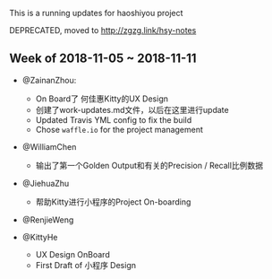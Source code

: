 This is a running updates for haoshiyou project

DEPRECATED, moved to http://zgzg.link/hsy-notes

## Week of 2018-11-05 ~ 2018-11-11
 - @ZainanZhou:
   - On Board了 何佳惠Kitty的UX Design
   - 创建了work-updates.md文件，以后在这里进行update
   - Updated Travis YML config to fix the build
   - Chose `waffle.io` for the project management

 - @WilliamChen
   - 输出了第一个Golden Output和有关的Precision / Recall比例数据
  
 - @JiehuaZhu
   - 帮助Kitty进行小程序的Project On-boarding
   
 - @RenjieWeng

 - @KittyHe
   - UX Design OnBoard
   - First Draft of 小程序 Design
